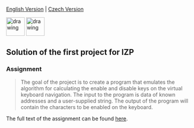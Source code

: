 [English Version](README.md) | [Czech Version](README_CS.md)

<a href="./README.md"><img src="https://upload.wikimedia.org/wikipedia/commons/thumb/f/f2/Flag_of_Great_Britain_%281707%E2%80%931800%29.svg/640px-Flag_of_Great_Britain_%281707%E2%80%931800%29.svg.png" alt="drawing" width="50"></a>
<a href="./README_CS.md"><img src="https://upload.wikimedia.org/wikipedia/commons/thumb/c/cb/Flag_of_the_Czech_Republic.svg/255px-Flag_of_the_Czech_Republic.svg.png" alt="drawing" width="50"></a>

## Solution of the first project for IZP

### Assignment

> The goal of the project is to create a program that emulates the algorithm for calculating the enable and disable keys on the virtual keyboard navigation. The input to the program is data of known addresses and a user-supplied string. The output of the program will contain the characters to be enabled on the keyboard.

The full text of the assignment can be found [here](ASSIGNMENT.md).

